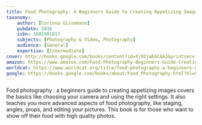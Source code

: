 ```yaml
---
title: Food Photography: A Beginners Guide to Creating Appetizing Images
taxonomy:
	author: [Corinna Gissemann]
	pubdate: 2016
	isbn: 1681981017
	subjects: [Photography & Video, Photography]
	audience: [General]
	expertise: [Intermediate]
cover: http://books.google.com/books/content?id=Xj9ZjwEACAAJ&printsec=frontcover&img=1&zoom=1&source=gbs_api
amazon: https://www.amazon.com/Food-Photography-Beginners-Guide-Creating-Appetizing/dp/1681981017/ref=sr_1_1?keywords=Food+Photography%3A+A+Beginner%27s+Guide+to+Creating+Appetizing+Images&qid=1570465667&sr=8-1
worldcat: https://www.worldcat.org/title/food-photography-a-beginners-guide-to-creating-appetizing-images/oclc/951124639&referer=brief_results
google: https://books.google.com/books/about/Food_Photography.html?hl=&id=Xj9ZjwEACAAJ
---
```

Food photography : a beginners guide to creating appetizing images covers the basics like choosing your camera and using the right settings.  It also teaches you more advanced aspects of food photography, like staging, angles, props, and editing your pictures.  This book is for those who want to show off their food with high quality photos.